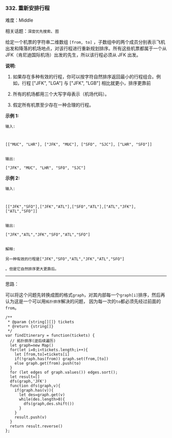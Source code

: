 ### 332. 重新安排行程

难度：Middle

相关话题：`深度优先搜索`、`图`

给定一个机票的字符串二维数组  `[from, to]` ，子数组中的两个成员分别表示飞机出发和降落的机场地点，对该行程进行重新规划排序。所有这些机票都属于一个从JFK（肯尼迪国际机场）出发的先生，所以该行程必须从 JFK 出发。



**说明:** 




1. 如果存在多种有效的行程，你可以按字符自然排序返回最小的行程组合。例如，行程 ["JFK", "LGA"] 与 ["JFK", "LGB"] 相比就更小，排序更靠前

2. 所有的机场都用三个大写字母表示（机场代码）。

3. 假定所有机票至少存在一种合理的行程。





**示例 1:** 



```
输入:



[["MUC", "LHR"], ["JFK", "MUC"], ["SFO", "SJC"], ["LHR", "SFO"]]


输出:

["JFK", "MUC", "LHR", "SFO", "SJC"]
```


**示例 2:** 



```
输入:



[["JFK","SFO"],["JFK","ATL"],["SFO","ATL"],["ATL","JFK"],["ATL","SFO"]]


输出:

["JFK","ATL","JFK","SFO","ATL","SFO"]


解释:

另一种有效的行程是["JFK","SFO","ATL","JFK","ATL","SFO"]

。但是它自然排序更大更靠后。
```



-----

思路：

可以将这个问题先转换成图的格式`graph`，对其内部每一个`graph[i]`排序，然后再认为这是一个可以用`拓扑排序`解决的问题，
因为每一次的`to`都必须先经过前面的`from`。
```
/**
 * @param {string[][]} tickets
 * @return {string[]}
 */
var findItinerary = function(tickets) {
  // 拓扑排序(逆后续遍历)
  let graph=new Map()
  for(let i=0;i<tickets.length;i++){
    let [from,to]=tickets[i]
    if(!graph.has(from)) graph.set(from,[to])
    else graph.get(from).push(to)
  }
  for (let edges of graph.values()) edges.sort();
  let result=[]
  dfs(graph,'JFK')
  function dfs(graph,v){
    if(graph.has(v)){
      let des=graph.get(v)
      while(des.length>0){
        dfs(graph,des.shift())
      }
    }
    result.push(v)  
  }
  return result.reverse()
};
```

